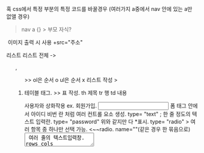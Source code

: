 혹 css에서 특정 부분의 특정 코드를 바꿀경우 (여러가지 a중에서 nav 안에 있는 a만 없앨 경우)
 > nav a {} > 부모 자식?



<img> 이미지 출력 시 사용 +src="주소"

리스트
리스트 전체 -> <ul> , <ol> >> ol은 순서 o ul은 순서 x
리스트 작성 > <li>

테이블 태그. <table> >> 표 작성.  th 제목 tr 행 td 내용

<form> 사용자와 상화작용 ex. 회원가입.
<input> 폼 태그 안에서 아이디 비번 란 처럼 여러 컨트롤 요소 생성.
 type= "text" ; 한 줄 정도의 텍스트 입력란.
 type= "password" 위와 같지만 다 *표시.
type= "radio" > 여러 항목 중 하나만 선택 가능. <~~radio. name=""(같은 경우 한 묶음으로)

<textarea> 여러 줄의 텍스트입력창. rows cols
<select> 카테고리 선택등 선택.
<submit>

background: url(주소)
             no-repeat.

hover > css에 추가 작성해서 뭐 마우스 지나면 빠방.
gitub.

c9 - 워크스페이스 형성

터미널 쪽에 명령어
git init > 깃을 사용하겠다 선언 
ls  > 디렉토리 상 이동?
git status > 빨간색 : 깃이 추적하지 않고 있는 파일.
              현 깃 상황?
git add 파일명 (중간에 탭을 누르면 자동완성) : 깃에 추가.

커밋 : 전체 상태를 세이브. (git commit )
-m 메시지
git log : 계정 날짜 전 메시지 등등이 나타남.

세이브 - 컨트롤 s  or file - save.

git diff - 변화한 부분을 알려줌. (- 삭제, +추가)

#제목1 : 페이지에 로드하면 변환되어 보임. <h1>
## --- : <h2>

[제목](주소)
